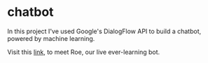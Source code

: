 # chatbot
In this project I've used Google's DialogFlow API to build a chatbot, powered by machine learning.

Visit this <a href="https://github.com/pranav-vaid/chatbot/edit/main/README.md">link</a>, to meet Roe, our live ever-learning bot.
